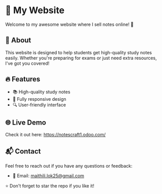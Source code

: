 # 🌟 My Website    
            
Welcome to my awesome website where I sell notes online! 🚀    
    
## 📌 About    
This website is designed to help students get high-quality study notes easily. Whether you're preparing for exams or just need extra resources, I've got you covered!
  
## 🔥 Features
- 📚 High-quality study notes
- 📱 Fully responsive design
- 🔍 User-friendly interface

## 🌐 Live Demo
Check it out here: https://notescraft1.odoo.com/

## 📬 Contact
Feel free to reach out if you have any questions or feedback:
- 📧 Email: maithili.lok25@gmail.com

⭐ Don't forget to star the repo if you like it!

